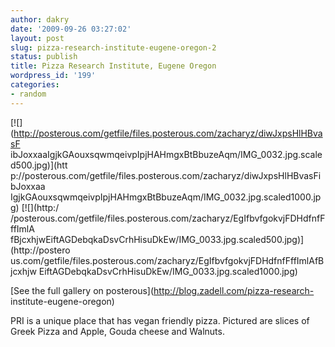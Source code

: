 ```yaml
---
author: dakry
date: '2009-09-26 03:27:02'
layout: post
slug: pizza-research-institute-eugene-oregon-2
status: publish
title: Pizza Research Institute, Eugene Oregon
wordpress_id: '199'
categories:
- random
---
```


[![](http://posterous.com/getfile/files.posterous.com/zacharyz/diwJxpsHlHBvasF
ibJoxxaaIgjkGAouxsqwmqeivpIpjHAHmgxBtBbuzeAqm/IMG_0032.jpg.scaled500.jpg)](htt
p://posterous.com/getfile/files.posterous.com/zacharyz/diwJxpsHlHBvasFibJoxxaa
IgjkGAouxsqwmqeivpIpjHAHmgxBtBbuzeAqm/IMG_0032.jpg.scaled1000.jpg) [![](http:/
/posterous.com/getfile/files.posterous.com/zacharyz/EgIfbvfgokvjFDHdfnfFffImlA
fBjcxhjwEiftAGDebqkaDsvCrhHisuDkEw/IMG_0033.jpg.scaled500.jpg)](http://postero
us.com/getfile/files.posterous.com/zacharyz/EgIfbvfgokvjFDHdfnfFffImlAfBjcxhjw
EiftAGDebqkaDsvCrhHisuDkEw/IMG_0033.jpg.scaled1000.jpg)

[See the full gallery on posterous](http://blog.zadell.com/pizza-research-
institute-eugene-oregon)

PRI is a unique place that has vegan friendly pizza. Pictured are slices of
Greek Pizza and Apple, Gouda cheese and Walnuts.

